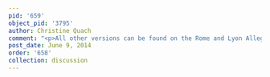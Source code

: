 ```yaml
---
pid: '659'
object_pid: '3795'
author: Christine Quach
comment: "<p>All other versions can be found on the Rome and Lyon Allegory of Earth.</p>"
post_date: June 9, 2014
order: '658'
collection: discussion
---
```

